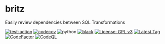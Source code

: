 # britz
Easily review dependencies between SQL Transformations


[![test-action](https://github.com/JimFawkes/britz/workflows/run_tests/badge.svg)](https://github.com/JimFawkes/britz/actions)
[![codecov](https://codecov.io/gh/JimFawkes/britz/branch/master/graph/badge.svg)](https://codecov.io/gh/JimFawkes/britz)
![python](https://img.shields.io/badge/python-3.8-blue)
[![black](https://github.com/JimFawkes/britz/workflows/Lint/badge.svg)](https://github.com/JimFawkes/britz/actions)
[![License: GPL v3](https://img.shields.io/badge/License-GPLv3-blue.svg)](COPYING)
[![Latest Tag](https://img.shields.io/github/v/tag/jimfawkes/britz)](https://github.com/JimFawkes/britz/releases)
[![CodeFactor](https://www.codefactor.io/repository/github/jimfawkes/britz/badge)](https://www.codefactor.io/repository/github/jimfawkes/britz)
[![CodeQL](https://github.com/JimFawkes/britz/workflows/CodeQL/badge.svg)](https://github.com/JimFawkes/britz/actions)

